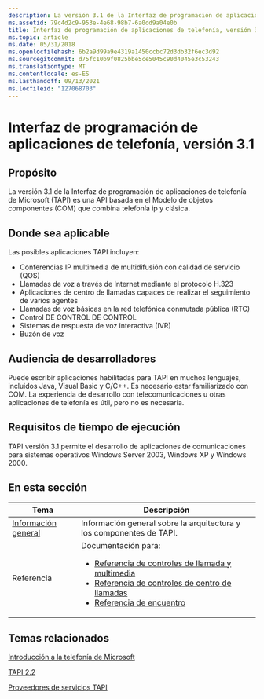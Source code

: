 ```yaml
---
description: La versión 3.1 de la Interfaz de programación de aplicaciones de telefonía de Microsoft (TAPI) es una API basada en el Modelo de objetos componentes (COM) que combina telefonía ip y clásica.
ms.assetid: 79c4d2c9-953e-4e68-98b7-6a0dd9a04e0b
title: Interfaz de programación de aplicaciones de telefonía, versión 3.1
ms.topic: article
ms.date: 05/31/2018
ms.openlocfilehash: 6b2a9d99a9e4319a1450ccbc72d3db32f6ec3d92
ms.sourcegitcommit: d75fc10b9f0825bbe5ce5045c90d4045e3c53243
ms.translationtype: MT
ms.contentlocale: es-ES
ms.lasthandoff: 09/13/2021
ms.locfileid: "127068703"
---
```

# <a name="telephony-application-programming-interface-version-31"></a>Interfaz de programación de aplicaciones de telefonía, versión 3.1

## <a name="purpose"></a>Propósito

La versión 3.1 de la Interfaz de programación de aplicaciones de telefonía de Microsoft (TAPI) es una API basada en el Modelo de objetos componentes (COM) que combina telefonía ip y clásica.

## <a name="where-applicable"></a>Donde sea aplicable

Las posibles aplicaciones TAPI incluyen:

-   Conferencias IP multimedia de multidifusión con calidad de servicio (QOS)
-   Llamadas de voz a través de Internet mediante el protocolo H.323
-   Aplicaciones de centro de llamadas capaces de realizar el seguimiento de varios agentes
-   Llamadas de voz básicas en la red telefónica conmutada pública (RTC)
-   Control DE CONTROL DE CONTROL
-   Sistemas de respuesta de voz interactiva (IVR)
-   Buzón de voz

## <a name="developer-audience"></a>Audiencia de desarrolladores

Puede escribir aplicaciones habilitadas para TAPI en muchos lenguajes, incluidos Java, Visual Basic y C/C++. Es necesario estar familiarizado con COM. La experiencia de desarrollo con telecomunicaciones u otras aplicaciones de telefonía es útil, pero no es necesaria.

## <a name="run-time-requirements"></a>Requisitos de tiempo de ejecución

TAPI versión 3.1 permite el desarrollo de aplicaciones de comunicaciones para sistemas operativos Windows Server 2003, Windows XP y Windows 2000.

## <a name="in-this-section"></a>En esta sección



<table><colgroup><col  /><col  /></colgroup><thead><tr class="header"><th>Tema</th><th>Descripción</th></tr></thead><tbody><tr class="odd"><td><a href="tapi-3-1-overview.md">Información general</a><br/></td><td>Información general sobre la arquitectura y los componentes de TAPI.<br/></td></tr><tr class="even"><td>Referencia<br/></td><td>Documentación para:<br/><ul><li><a href="call-and-media-controls-reference.md">Referencia de controles de llamada y multimedia</a></li><li><a href="call-center-controls-reference.md">Referencia de controles de centro de llamadas</a></li><li><a href="rendezvous-ip-telephony-conferencing-reference.md">Referencia de encuentro</a></li></ul></td></tr></tbody></table>



 

## <a name="related-topics"></a>Temas relacionados

<dl> <dt>

[Introducción a la telefonía de Microsoft](microsoft-telephony-overview.md)
</dt> <dt>

[TAPI 2.2](./tapi-2-2-start-page.md)
</dt> <dt>

[Proveedores de servicios TAPI](./tapi-service-providers.md)
</dt> </dl>

 

